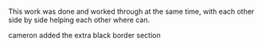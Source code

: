 This work was done and worked through at the same time, with each other side by side helping each other where can.


cameron added the extra black border section
